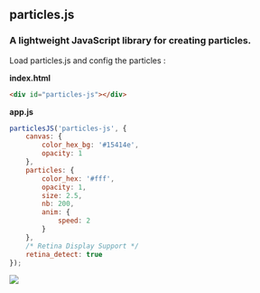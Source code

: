 ## particles.js

### A lightweight JavaScript library for creating particles.

Load particles.js and config the particles :

**index.html**
```html
<div id="particles-js"></div>
```

**app.js**
```javascript
particlesJS('particles-js', {
	canvas: {
		color_hex_bg: '#15414e',
		opacity: 1
	},
	particles: {
	    color_hex: '#fff',
		opacity: 1,
		size: 2.5,
		nb: 200,
		anim: {
			speed: 2
		}
	},
	/* Retina Display Support */
	retina_detect: true
});
```
<img src="http://cl.ly/XPlB/particles-2.gif">
